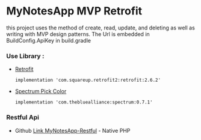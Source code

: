 # MyNotesApp MVP Retrofit 
this project uses the method of create, read, update, and deleting as well as writing with MVP design patterns. The Url is embedded in BuildConfig.ApiKey in build.gradle

### Use Library :
- [Retrofit](https://square.github.io/retrofit/)

  ```
  implementation 'com.squareup.retrofit2:retrofit:2.6.2'
  ```
  
- [Spectrum Pick Color](https://github.com/the-blue-alliance/spectrum)

  ```
  implementation 'com.thebluealliance:spectrum:0.7.1'
  ```
### Restful Api
- Github [Link MyNotesApp-Restful](http://www.google.com) - Native PHP

